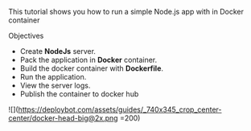 This tutorial shows you how to run a simple Node.js app with in Docker container

Objectives
- Create **NodeJs** server.
- Pack the application in **Docker** container.
- Build the docker container with **Dockerfile**.
- Run the application.
- View the server logs.
- Publish the container to docker hub

![](https://deploybot.com/assets/guides/_740x345_crop_center-center/docker-head-big@2x.png =200) 